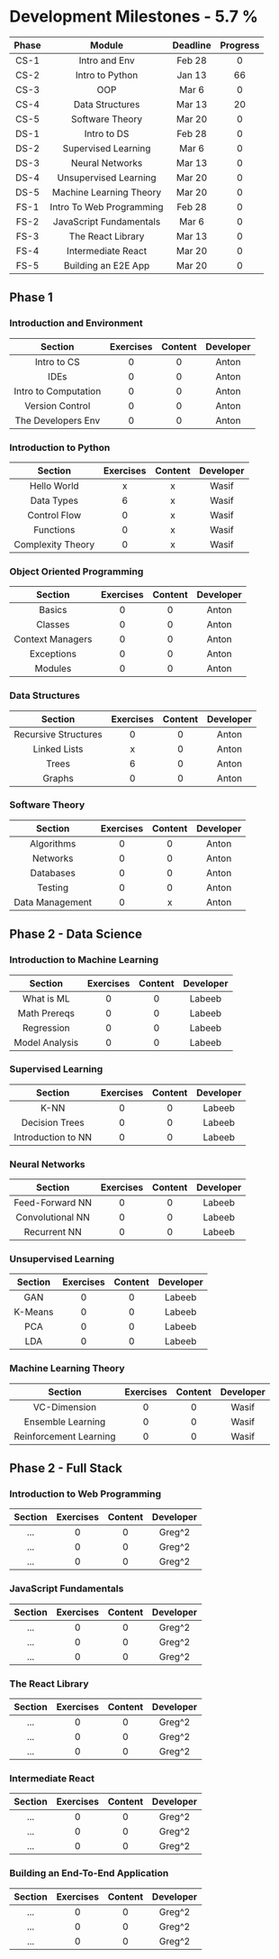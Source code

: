 # Development Milestones - 5.7 %

|Phase |    Module               | Deadline       | Progress       | 
|:----:|:-----------------------:|:--------------:|:--------------:|
| CS-1 | Intro and Env           | Feb 28         | 0              |
| CS-2 | Intro to Python         | Jan 13         | 66             |
| CS-3 | OOP                     | Mar 6          | 0              |
| CS-4 | Data Structures         | Mar 13         | 20             |
| CS-5 | Software Theory         | Mar 20         | 0              |
| DS-1 | Intro to DS             | Feb 28         | 0              |
| DS-2 | Supervised Learning     | Mar 6          | 0              |
| DS-3 | Neural Networks         | Mar 13         | 0              |
| DS-4 | Unsupervised Learning   | Mar 20         | 0              |
| DS-5 | Machine Learning Theory | Mar 20         | 0              |
| FS-1 | Intro To Web Programming| Feb 28         | 0              |
| FS-2 | JavaScript Fundamentals | Mar 6          | 0              |
| FS-3 | The React Library       | Mar 13         | 0              |
| FS-4 | Intermediate React      | Mar 20         | 0              |
| FS-5 | Building an E2E App     | Mar 20         | 0              |

## Phase 1

### Introduction and Environment

|    Section           | Exercises      |  Content      | Developer |
|:--------------------:|:--------------:|:-------------:|:---------:|
| Intro to CS          | 0              | 0             | Anton     |
| IDEs                 | 0              | 0             | Anton     |
| Intro to Computation | 0              | 0             | Anton     |
| Version Control      | 0              | 0             | Anton     |
| The Developers Env   | 0              | 0             | Anton     |

### Introduction to Python

|    Section        | Exercises      |  Content      | Developer |
|:-----------------:|:--------------:|:-------------:|:---------:|
| Hello World       | x              | x             | Wasif     |
| Data Types        | 6              | x             | Wasif     |
| Control Flow      | 0              | x             | Wasif     |
| Functions         | 0              | x             | Wasif     |
| Complexity Theory | 0              | x             | Wasif     |

### Object Oriented Programming

|    Section         | Exercises      |  Content      | Developer |
|:------------------:|:--------------:|:-------------:|:---------:|
| Basics             | 0              | 0             | Anton     |
| Classes            | 0              | 0             | Anton     |
| Context Managers   | 0              | 0             | Anton     |
| Exceptions         | 0              | 0             | Anton     |
| Modules            | 0              | 0             | Anton     |

### Data Structures

|    Section           | Exercises      |  Content      | Developer |
|:--------------------:|:--------------:|:-------------:|:---------:|
| Recursive Structures | 0              | 0             | Anton     |
| Linked Lists         | x              | 0             | Anton     |
| Trees                | 6              | 0             | Anton     |
| Graphs               | 0              | 0             | Anton     |

### Software Theory

|    Section        | Exercises      |  Content      | Developer |
|:-----------------:|:--------------:|:-------------:|:---------:|
| Algorithms        | 0              | 0             | Anton     |
| Networks          | 0              | 0             | Anton     |
| Databases         | 0              | 0             | Anton     |
| Testing           | 0              | 0             | Anton     |
| Data Management   | 0              | x             | Anton     |

## Phase 2 - Data Science

### Introduction to Machine Learning

|    Section              | Exercises      |  Content      | Developer |
|:----------------------:|:--------------:|:-------------:|:---------:|
| What is ML             | 0              | 0             | Labeeb    |
| Math Prereqs           | 0              | 0             | Labeeb    |
| Regression             | 0              | 0             | Labeeb    |
| Model Analysis         | 0              | 0             | Labeeb    |

### Supervised Learning

|    Section               | Exercises      |  Content      | Developer |
|:-----------------------:|:--------------:|:-------------:|:---------:|
| K-NN                    | 0              | 0             | Labeeb    |
| Decision Trees          | 0              | 0             | Labeeb    |
| Introduction to NN      | 0              | 0             | Labeeb    |

### Neural Networks

|    Section              | Exercises      |  Content      | Developer |
|:-----------------------:|:--------------:|:-------------:|:---------:|
| Feed-Forward NN         | 0              | 0             | Labeeb    |
| Convolutional NN        | 0              | 0             | Labeeb    |
| Recurrent NN            | 0              | 0             | Labeeb    |
  
### Unsupervised Learning

|   Section | Exercises      |  Content      | Developer |
|:---------:|:--------------:|:-------------:|:---------:|
| GAN       | 0              | 0             | Labeeb    |
| K-Means   | 0              | 0             | Labeeb    |
| PCA       | 0              | 0             | Labeeb    |
| LDA       | 0              | 0             | Labeeb    |

### Machine Learning Theory

|    Section             | Exercises      |  Content      | Developer |
|:----------------------:|:--------------:|:-------------:|:---------:|
| VC-Dimension           | 0              | 0             | Wasif     |
| Ensemble Learning      | 0              | 0             | Wasif     |
| Reinforcement Learning | 0              | 0             | Wasif     |

## Phase 2 - Full Stack

### Introduction to Web Programming
|    Section           | Exercises      |  Content      | Developer |
|:--------------------:|:--------------:|:-------------:|:---------:|
| ...                  | 0              | 0             | Greg^2    | 
| ...                  | 0              | 0             | Greg^2    | 
| ...                  | 0              | 0             | Greg^2    | 

### JavaScript Fundamentals
|    Section           | Exercises      |  Content      | Developer |
|:--------------------:|:--------------:|:-------------:|:---------:|
| ...                  | 0              | 0             | Greg^2    |
| ...                  | 0              | 0             | Greg^2    |
| ...                  | 0              | 0             | Greg^2    | 

### The React  Library
|    Section           | Exercises      |  Content      | Developer |
|:--------------------:|:--------------:|:-------------:|:---------:|
| ...                  | 0              | 0             | Greg^2    |
| ...                  | 0              | 0             | Greg^2    |
| ...                  | 0              | 0             | Greg^2    |

### Intermediate React
|    Section           | Exercises      |  Content      | Developer |
|:--------------------:|:--------------:|:-------------:|:---------:|
| ...                  | 0              | 0             | Greg^2    |
| ...                  | 0              | 0             | Greg^2    |
| ...                  | 0              | 0             | Greg^2    |

### Building an End-To-End Application
|    Section           | Exercises      |  Content      | Developer |
|:--------------------:|:--------------:|:-------------:|:---------:|
| ...                  | 0              | 0             | Greg^2    |
| ...                  | 0              | 0             | Greg^2    |
| ...                  | 0              | 0             | Greg^2    |
